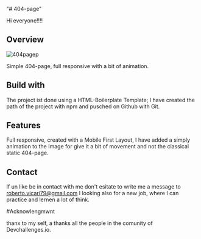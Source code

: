 "# 404-page" 

Hi everyone!!!!

## Overview
![404pagep](https://user-images.githubusercontent.com/80577440/168497251-e889d7db-3445-4afd-b4b3-303104eb4b3b.png)

Simple 404-page, full responsive with a bit of animation.

## Build with

The project ist done using a HTML-Boilerplate Template; I have created the path of the project with npm and pusched on Github with Git.

## Features

Full responsive, created with a Mobile First Layout, I have added a simply animation to the Image for give it a bit of movement and not the 
classical static 404-page. 

## Contact

If un like be in contact with me don't esitate to write me a message to roberto.vicari79@gmail.com 
I looking also for a new job, where I can practice and lernen a lot of think.

#Acknowlengmwnt 

thanx to my self, a thanks all the people in the comunity of Devchallenges.io.
